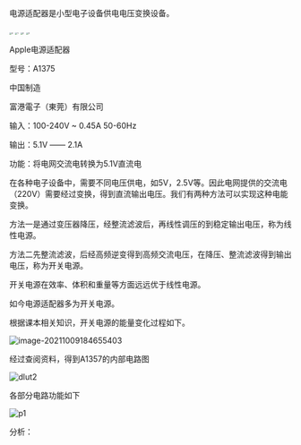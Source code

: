 电源适配器是小型电子设备供电电压变换设备。	

<img src="D:\A12\BaiduNetdiskDownload\LearnForMyself\PowerElec\电力电子研讨课\A1357\4.jpg" alt="4" style="zoom:25%;" />

<img src="D:\A12\BaiduNetdiskDownload\LearnForMyself\PowerElec\电力电子研讨课\A1357\1.jpg" alt="1" style="zoom:25%;" />

<img src="D:\A12\BaiduNetdiskDownload\LearnForMyself\PowerElec\电力电子研讨课\A1357\2.jpg" alt="2" style="zoom: 25%;" />

<img src="D:\A12\BaiduNetdiskDownload\LearnForMyself\PowerElec\电力电子研讨课\A1357\3.jpg" alt="3" style="zoom:25%;" />

Apple电源适配器

型号：A1375

中国制造

富港電子（東莞）有限公司

输入：100-240V ~ 0.45A  50-60Hz

输出：5.1V —— 2.1A

功能：将电网交流电转换为5.1V直流电







在各种电子设备中，需要不同电压供电，如5V，2.5V等。因此电网提供的交流电（220V）需要经过变换，得到直流输出电压。我们有两种方法可以实现这种电能变换。

方法一是通过变压器降压，经整流滤波后，再线性调压的到稳定输出电压，称为线性电源。

方法二先整流滤波，后经高频逆变得到高频交流电压，在降压、整流滤波得到输出电压，称为开关电源。

开关电源在效率、体积和重量等方面远远优于线性电源。

如今电源适配器多为开关电源。

根据课本相关知识，开关电源的能量变化过程如下。

![image-20211009184655403](C:\Users\crisi7\AppData\Roaming\Typora\typora-user-images\image-20211009184655403.png)

经过查阅资料，得到A1357的内部电路图

![dlut2](D:\A12\BaiduNetdiskDownload\LearnForMyself\PowerElec\电力电子研讨课\dlut2.png)



各部分电路功能如下

![p1](D:\A12\BaiduNetdiskDownload\LearnForMyself\PowerElec\电力电子研讨课\A1357\p1.png)



分析：

